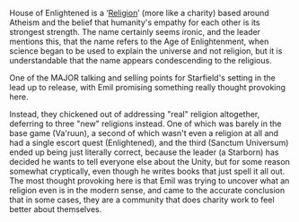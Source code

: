 House of Enlightened is a ‘[Religion](Writing/Religion.md)’ (more like a charity) based around Atheism and the belief that humanity's empathy for each other is its strongest strength. The name certainly seems ironic, and the leader mentions this, that the name refers to the Age of Enlightenment, when science began to be used to explain the universe and not religion, but it is understandable that the name appears condescending to the religious.

One of the MAJOR talking and selling points for Starfield's setting in the lead up to release, with Emil promising something really thought provoking here.

Instead, they chickened out of addressing "real" religion altogether, deferring to three "new" religions instead. One of which was barely in the base game (Va'ruun), a second of which wasn't even a religion at all and had a single escort quest (Enlightened), and the third (Sanctum Universum) ended up being just literally correct, because the leader (a Starborn) has decided he wants to tell everyone else about the Unity, but for some reason somewhat cryptically, even though he writes books that just spell it all out.
	The most thought provoking here is that Emil was trying to uncover what an religion even is in the modern sense, and came to the accurate conclusion that in some cases, they are a community that does charity work to feel better about themselves.

